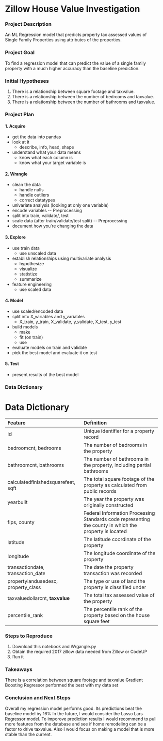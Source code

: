 # Zillow House Value Investigation

### **Project Description**
An ML Regression model that predicts property tax assessed values  of Single Family Properties using attributes of the properties.

### **Project Goal**
To find a regression model that can predict the value of a single family property with a much higher accuracy than the baseline prediction. 

### **Initial Hypotheses** 
1. There is a relationship between square footage and taxvalue.
2. There is a relationship between the number of bedrooms and taxvalue.
3. There is a relationship between the number of bathrooms and taxvalue.

### **Project Plan**
#### 1. Acquire

- get the data into pandas
- look at it
    - describe, info, head, shape
- understand what your data means
    - know what each column is
    - know what your target variable is
#### 2. Wrangle
- clean the data
    - handle nulls
    - handle outliers
    - correct datatypes
- univariate analysis (looking at only one variable)
- encode variables -- Preprocessing
- split into train, validate/, test
- scale data (after train/validate/test split) -- Preprocessing
- document how you're changing the data
#### 3. Explore
- use train data
    - use unscaled data
- establish relationships using multivariate analysis
    - hypothesize
    - visualize
    - statistize
    - summarize
- feature engineering
    - use scaled data
#### 4. Model

- use scaled/encoded data
- split into X_variables and y_variables
    - X_train, y_train, X_validate, y_validate, X_test, y_test
- build models
    - make
    - fit (on train)
    - use
- evaluate models on train and validate
- pick the best model and evaluate it on test
#### 5. Test
- present results of the best model

### **Data Dictionary**
# Data Dictionary


| Feature | Definition |
|:--------|:-----------|
| id | Unique identifier for a property record |
| bedroomcnt, bedrooms | The number of bedrooms in the property |
| bathroomcnt, bathrooms | The number of bathrooms in the property, including partial bathrooms |
| calculatedfinishedsquarefeet, sqft | The total square footage of the property as calculated from public records |
| yearbuilt | The year the property was originally constructed |
| fips, county | Federal Information Processing Standards code representing the county in which the property is located |
| latitude | The latitude coordinate of the property |
| longitude | The longitude coordinate of the property |
| transactiondate, transaction_date | The date the property transaction was recorded |
| propertylandusedesc, property_class | The type or use of land the property is classified under |
| taxvaluedollarcnt, **taxvalue** | The total tax assessed value of the property |
| percentile_rank  | The percentile rank of the property based on the house square feet |


### **Steps to Reproduce**
1. Download this notebook and Wrgangle.py
2. Obtain the required 2017 zillow data needed from Zillow or CodeUP
3. Run it

### Takeaways
There is a correlation between square footage and taxvalue
Gradient Boosting Regressor performed the best with my data set
### Conclusion and Next Steps
Overall my regression model performs good. Its predictions beat the baseline model by 16%
In the future, I would consider the Lasso Lars Regressor model.
To imporove prediction results I would recommend to pull more features from the database and see if home remodeling can be a factor to drive taxvalue.
Also I would focus on making a model that is more stable than the current.